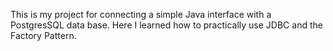 This is my project for connecting a simple Java interface with a PostgresSQL data base.
Here I learned how to practically use JDBC and the Factory Pattern.
